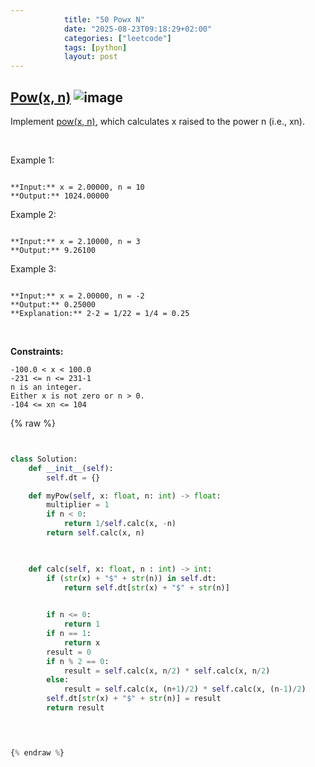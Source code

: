 ```yaml
---
            title: "50 Powx N"
            date: "2025-08-23T09:18:29+02:00"
            categories: ["leetcode"]
            tags: [python]
            layout: post
---
```

            
## [Pow(x, n)](https://leetcode.com/problems/powx-n) ![image](https://img.shields.io/badge/Difficulty-Medium-orange)

Implement [pow(x, n)](https://www.cplusplus.com/reference/valarray/pow/), which calculates x raised to the power n (i.e., xn).

 

Example 1:

```

**Input:** x = 2.00000, n = 10
**Output:** 1024.00000

```

Example 2:

```

**Input:** x = 2.10000, n = 3
**Output:** 9.26100

```

Example 3:

```

**Input:** x = 2.00000, n = -2
**Output:** 0.25000
**Explanation:** 2-2 = 1/22 = 1/4 = 0.25

```

 

**Constraints:**

	-100.0 < x < 100.0
	-231 <= n <= 231-1
	n is an integer.
	Either x is not zero or n > 0.
	-104 <= xn <= 104

{% raw %}


```python


class Solution:
    def __init__(self):
        self.dt = {}

    def myPow(self, x: float, n: int) -> float:
        multiplier = 1
        if n < 0:
            return 1/self.calc(x, -n) 
        return self.calc(x, n) 
        


    def calc(self, x: float, n : int) -> int:
        if (str(x) + "$" + str(n)) in self.dt:
            return self.dt[str(x) + "$" + str(n)]

        
        if n <= 0:
            return 1
        if n == 1:
            return x
        result = 0
        if n % 2 == 0:
            result = self.calc(x, n/2) * self.calc(x, n/2)
        else:
            result = self.calc(x, (n+1)/2) * self.calc(x, (n-1)/2)
        self.dt[str(x) + "$" + str(n)] = result
        return result

      


{% endraw %}
```

